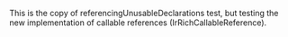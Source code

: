 This is the copy of referencingUnusableDeclarations test, but testing the new implementation of callable references (IrRichCallableReference).